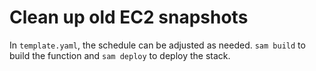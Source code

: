 # Clean up old EC2 snapshots

In `template.yaml`, the schedule can be adjusted as needed. `sam build` to build the function and `sam deploy` to deploy the stack.
